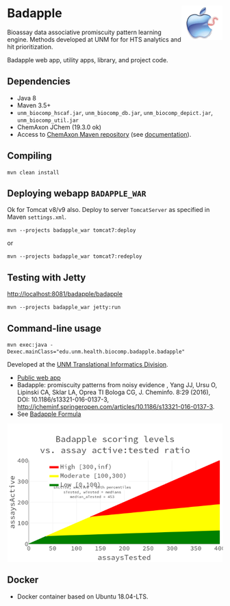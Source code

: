 # Badapple <img align="right" src="doc/images/BadappleWorm.png" height="80">

Bioassay data associative promiscuity pattern learning engine. 
Methods developed at UNM for for HTS analytics and hit prioritization.

Badapple web app, utility apps, library, and project code.

## Dependencies

* Java 8
* Maven 3.5+
* `unm_biocomp_hscaf.jar`, `unm_biocomp_db.jar`, `unm_biocomp_depict.jar`, `unm_biocomp_util.jar`
* ChemAxon JChem (19.3.0 ok)
* Access to [ChemAxon Maven repository](https://hub.chemaxon.com)
(see [documentation](https://docs.chemaxon.com/display/docs/Public+Repository)).

## Compiling

```
mvn clean install
```

## Deploying webapp `BADAPPLE_WAR`

Ok for Tomcat v8/v9 also. Deploy to server `TomcatServer` as specified
in Maven `settings.xml`.

```
mvn --projects badapple_war tomcat7:deploy
```

or

```
mvn --projects badapple_war tomcat7:redeploy
```

## Testing with Jetty

<http://localhost:8081/badapple/badapple>

```
mvn --projects badapple_war jetty:run
```

## Command-line usage

```
mvn exec:java -Dexec.mainClass="edu.unm.health.biocomp.badapple.badapple"
```

Developed at the [UNM Translational Informatics Division](http://datascience.unm.edu).

* [Public web app](http://pasilla.health.unm.edu/badapple)
* Badapple: promiscuity patterns from noisy evidence , Yang JJ, Ursu O, Lipinski
CA, Sklar LA, Oprea TI Bologa CG, J. Cheminfo. 8:29 (2016), DOI: 10.1186/s13321-016-0137-3,
<http://jcheminf.springeropen.com/articles/10.1186/s13321-016-0137-3>.
* See [Badapple Formula](/doc/badapple_formula.html)

<img align="center" src="/doc/images/badapple_formula.png">

## Docker

* Docker container based on Ubuntu 18.04-LTS.
